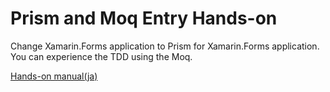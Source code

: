 # Prism and Moq Entry Hands-on

Change Xamarin.Forms application to Prism for Xamarin.Forms application.
You can experience the TDD using the Moq.

[Hands-on manual(ja)](docs/01.HandsOn-Overview.md)

